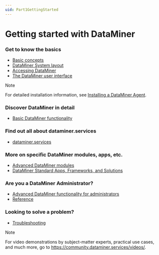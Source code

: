 ```yaml
---
uid: Part1GettingStarted
---
```


# Getting started with DataMiner

### Get to know the basics

- [Basic concepts](xref:BasicConcepts)
- [DataMiner System layout](xref:GeneralLayout)
- [Accessing DataMiner](xref:DataminerApplications)
- [The DataMiner user interface](xref:GettingStarted)

> [!NOTE]
> For detailed installation information, see [Installing a DataMiner Agent](xref:Installing_a_DataMiner_Agent).

### Discover DataMiner in detail

- [Basic DataMiner functionality](xref:Part2BasicFunctionalities)

### Find out all about dataminer.services

- [dataminer.services](xref:Part51CloudPlatform)

### More on specific DataMiner modules, apps, etc.

- [Advanced DataMiner modules](xref:Part4AdvancedModules)
- [DataMiner Standard Apps, Frameworks, and Solutions](xref:Part5StandardApps)

### Are you a DataMiner Administrator?

- [Advanced DataMiner functionality for administrators](xref:Part3AdvancedFunctionalities)
- [Reference](xref:Part7Reference)

### Looking to solve a problem?

- [Troubleshooting](xref:Part6Troubleshooting)

> [!NOTE]
> For video demonstrations by subject-matter experts, practical use cases, and much more, go to <https://community.dataminer.services/videos/>.
